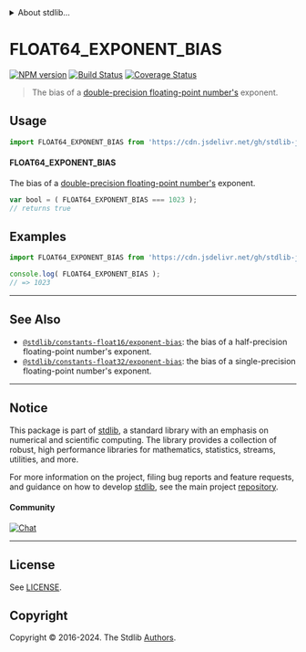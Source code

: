 <!--

@license Apache-2.0

Copyright (c) 2018 The Stdlib Authors.

Licensed under the Apache License, Version 2.0 (the "License");
you may not use this file except in compliance with the License.
You may obtain a copy of the License at

   http://www.apache.org/licenses/LICENSE-2.0

Unless required by applicable law or agreed to in writing, software
distributed under the License is distributed on an "AS IS" BASIS,
WITHOUT WARRANTIES OR CONDITIONS OF ANY KIND, either express or implied.
See the License for the specific language governing permissions and
limitations under the License.

-->


<details>
  <summary>
    About stdlib...
  </summary>
  <p>We believe in a future in which the web is a preferred environment for numerical computation. To help realize this future, we've built stdlib. stdlib is a standard library, with an emphasis on numerical and scientific computation, written in JavaScript (and C) for execution in browsers and in Node.js.</p>
  <p>The library is fully decomposable, being architected in such a way that you can swap out and mix and match APIs and functionality to cater to your exact preferences and use cases.</p>
  <p>When you use stdlib, you can be absolutely certain that you are using the most thorough, rigorous, well-written, studied, documented, tested, measured, and high-quality code out there.</p>
  <p>To join us in bringing numerical computing to the web, get started by checking us out on <a href="https://github.com/stdlib-js/stdlib">GitHub</a>, and please consider <a href="https://opencollective.com/stdlib">financially supporting stdlib</a>. We greatly appreciate your continued support!</p>
</details>

# FLOAT64_EXPONENT_BIAS

[![NPM version][npm-image]][npm-url] [![Build Status][test-image]][test-url] [![Coverage Status][coverage-image]][coverage-url] <!-- [![dependencies][dependencies-image]][dependencies-url] -->

> The bias of a [double-precision floating-point number's][ieee754] exponent.



<section class="usage">

## Usage

```javascript
import FLOAT64_EXPONENT_BIAS from 'https://cdn.jsdelivr.net/gh/stdlib-js/constants-float64-exponent-bias@deno/mod.js';
```

#### FLOAT64_EXPONENT_BIAS

The bias of a [double-precision floating-point number's][ieee754] exponent.

```javascript
var bool = ( FLOAT64_EXPONENT_BIAS === 1023 );
// returns true
```

</section>

<!-- /.usage -->

<section class="examples">

## Examples

<!-- TODO: better example -->

<!-- eslint no-undef: "error" -->

```javascript
import FLOAT64_EXPONENT_BIAS from 'https://cdn.jsdelivr.net/gh/stdlib-js/constants-float64-exponent-bias@deno/mod.js';

console.log( FLOAT64_EXPONENT_BIAS );
// => 1023
```

</section>

<!-- /.examples -->

<!-- C interface documentation. -->



<!-- Section for related `stdlib` packages. Do not manually edit this section, as it is automatically populated. -->

<section class="related">

* * *

## See Also

-   <span class="package-name">[`@stdlib/constants-float16/exponent-bias`][@stdlib/constants/float16/exponent-bias]</span><span class="delimiter">: </span><span class="description">the bias of a half-precision floating-point number's exponent.</span>
-   <span class="package-name">[`@stdlib/constants-float32/exponent-bias`][@stdlib/constants/float32/exponent-bias]</span><span class="delimiter">: </span><span class="description">the bias of a single-precision floating-point number's exponent.</span>

</section>

<!-- /.related -->

<!-- Section for all links. Make sure to keep an empty line after the `section` element and another before the `/section` close. -->


<section class="main-repo" >

* * *

## Notice

This package is part of [stdlib][stdlib], a standard library with an emphasis on numerical and scientific computing. The library provides a collection of robust, high performance libraries for mathematics, statistics, streams, utilities, and more.

For more information on the project, filing bug reports and feature requests, and guidance on how to develop [stdlib][stdlib], see the main project [repository][stdlib].

#### Community

[![Chat][chat-image]][chat-url]

---

## License

See [LICENSE][stdlib-license].


## Copyright

Copyright &copy; 2016-2024. The Stdlib [Authors][stdlib-authors].

</section>

<!-- /.stdlib -->

<!-- Section for all links. Make sure to keep an empty line after the `section` element and another before the `/section` close. -->

<section class="links">

[npm-image]: http://img.shields.io/npm/v/@stdlib/constants-float64-exponent-bias.svg
[npm-url]: https://npmjs.org/package/@stdlib/constants-float64-exponent-bias

[test-image]: https://github.com/stdlib-js/constants-float64-exponent-bias/actions/workflows/test.yml/badge.svg?branch=main
[test-url]: https://github.com/stdlib-js/constants-float64-exponent-bias/actions/workflows/test.yml?query=branch:main

[coverage-image]: https://img.shields.io/codecov/c/github/stdlib-js/constants-float64-exponent-bias/main.svg
[coverage-url]: https://codecov.io/github/stdlib-js/constants-float64-exponent-bias?branch=main

<!--

[dependencies-image]: https://img.shields.io/david/stdlib-js/constants-float64-exponent-bias.svg
[dependencies-url]: https://david-dm.org/stdlib-js/constants-float64-exponent-bias/main

-->

[chat-image]: https://img.shields.io/gitter/room/stdlib-js/stdlib.svg
[chat-url]: https://app.gitter.im/#/room/#stdlib-js_stdlib:gitter.im

[stdlib]: https://github.com/stdlib-js/stdlib

[stdlib-authors]: https://github.com/stdlib-js/stdlib/graphs/contributors

[umd]: https://github.com/umdjs/umd
[es-module]: https://developer.mozilla.org/en-US/docs/Web/JavaScript/Guide/Modules

[deno-url]: https://github.com/stdlib-js/constants-float64-exponent-bias/tree/deno
[umd-url]: https://github.com/stdlib-js/constants-float64-exponent-bias/tree/umd
[esm-url]: https://github.com/stdlib-js/constants-float64-exponent-bias/tree/esm
[branches-url]: https://github.com/stdlib-js/constants-float64-exponent-bias/blob/main/branches.md

[stdlib-license]: https://raw.githubusercontent.com/stdlib-js/constants-float64-exponent-bias/main/LICENSE

[ieee754]: https://en.wikipedia.org/wiki/IEEE_754-1985

<!-- <related-links> -->

[@stdlib/constants/float16/exponent-bias]: https://github.com/stdlib-js/constants-float16-exponent-bias/tree/deno

[@stdlib/constants/float32/exponent-bias]: https://github.com/stdlib-js/constants-float32-exponent-bias/tree/deno

<!-- </related-links> -->

</section>

<!-- /.links -->
